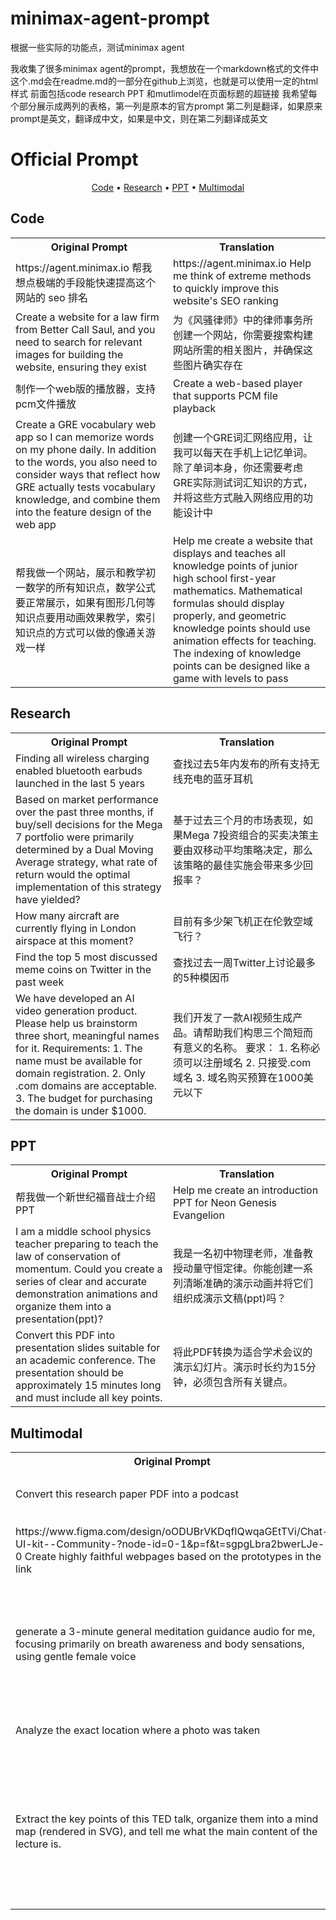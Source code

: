 # minimax-agent-prompt
根据一些实际的功能点，测试minimax agent

我收集了很多minimax agent的prompt，我想放在一个markdown格式的文件中
这个.md会在readme.md的一部分在github上浏览，也就是可以使用一定的html样式
前面包括code research PPT 和mutlimodel在页面标题的超链接
我希望每个部分展示成两列的表格，第一列是原本的官方prompt 第二列是翻译，如果原来prompt是英文，翻译成中文，如果是中文，则在第二列翻译成英文


# Official Prompt

<div align="center">
  <a href="#code">Code</a> • 
  <a href="#research">Research</a> • 
  <a href="#ppt">PPT</a> • 
  <a href="#multimodal">Multimodal</a>
</div>

## Code

<table>
  <tr>
    <th width="50%">Original Prompt</th>
    <th width="50%">Translation</th>
  </tr>
  <tr>
    <td>https://agent.minimax.io 帮我 想点极端的手段能快速提高这个网站的 seo 排名</td>
    <td>https://agent.minimax.io Help me think of extreme methods to quickly improve this website's SEO ranking</td>
  </tr>
  <tr>
    <td>Create a website for a law firm from Better Call Saul, and you need to search for relevant images for building the website, ensuring they exist</td>
    <td>为《风骚律师》中的律师事务所创建一个网站，你需要搜索构建网站所需的相关图片，并确保这些图片确实存在</td>
  </tr>
  <tr>
    <td>制作一个web版的播放器，支持pcm文件播放</td>
    <td>Create a web-based player that supports PCM file playback</td>
  </tr>
  <tr>
    <td>Create a GRE vocabulary web app so I can memorize words on my phone daily. In addition to the words, you also need to consider ways that reflect how GRE actually tests vocabulary knowledge, and combine them into the feature design of the web app</td>
    <td>创建一个GRE词汇网络应用，让我可以每天在手机上记忆单词。除了单词本身，你还需要考虑GRE实际测试词汇知识的方式，并将这些方式融入网络应用的功能设计中</td>
  </tr>
  <tr>
    <td>帮我做一个网站，展示和教学初一数学的所有知识点，数学公式要正常展示，如果有图形几何等知识点要用动画效果教学，索引知识点的方式可以做的像通关游戏一样</td>
    <td>Help me create a website that displays and teaches all knowledge points of junior high school first-year mathematics. Mathematical formulas should display properly, and geometric knowledge points should use animation effects for teaching. The indexing of knowledge points can be designed like a game with levels to pass</td>
  </tr>
</table>

## Research

<table>
  <tr>
    <th width="50%">Original Prompt</th>
    <th width="50%">Translation</th>
  </tr>
  <tr>
    <td>Finding all wireless charging enabled bluetooth earbuds launched in the last 5 years</td>
    <td>查找过去5年内发布的所有支持无线充电的蓝牙耳机</td>
  </tr>
  <tr>
    <td>Based on market performance over the past three months, if buy/sell decisions for the Mega 7 portfolio were primarily determined by a Dual Moving Average strategy, what rate of return would the optimal implementation of this strategy have yielded?</td>
    <td>基于过去三个月的市场表现，如果Mega 7投资组合的买卖决策主要由双移动平均策略决定，那么该策略的最佳实施会带来多少回报率？</td>
  </tr>
  <tr>
    <td>How many aircraft are currently flying in London airspace at this moment?</td>
    <td>目前有多少架飞机正在伦敦空域飞行？</td>
  </tr>
  <tr>
    <td>Find the top 5 most discussed meme coins on Twitter in the past week</td>
    <td>查找过去一周Twitter上讨论最多的5种模因币</td>
  </tr>
  <tr>
    <td>We have developed an AI video generation product. Please help us brainstorm three short, meaningful names for it.
Requirements:
1. The name must be available for domain registration.
2. Only .com domains are acceptable.
3. The budget for purchasing the domain is under $1000.</td>
    <td>我们开发了一款AI视频生成产品。请帮助我们构思三个简短而有意义的名称。
要求：
1. 名称必须可以注册域名
2. 只接受.com域名
3. 域名购买预算在1000美元以下</td>
  </tr>
</table>

## PPT

<table>
  <tr>
    <th width="50%">Original Prompt</th>
    <th width="50%">Translation</th>
  </tr>
  <tr>
    <td>帮我做一个新世纪福音战士介绍PPT</td>
    <td>Help me create an introduction PPT for Neon Genesis Evangelion</td>
  </tr>
  <tr>
    <td>I am a middle school physics teacher preparing to teach the law of conservation of momentum. Could you create a series of clear and accurate demonstration animations and organize them into a presentation(ppt)?</td>
    <td>我是一名初中物理老师，准备教授动量守恒定律。你能创建一系列清晰准确的演示动画并将它们组织成演示文稿(ppt)吗？</td>
  </tr>
  <tr>
    <td>Convert this PDF into presentation slides suitable for an academic conference. The presentation should be approximately 15 minutes long and must include all key points.</td>
    <td>将此PDF转换为适合学术会议的演示幻灯片。演示时长约为15分钟，必须包含所有关键点。</td>
  </tr>
</table>

## Multimodal

<table>
  <tr>
    <th width="50%">Original Prompt</th>
    <th width="50%">Translation</th>
  </tr>
  <tr>
    <td>Convert this research paper PDF into a podcast</td>
    <td>将这篇研究论文PDF转换为播客</td>
  </tr>
  <tr>
    <td>https://www.figma.com/design/oODUBrVKDqfIQwqaGEtTVi/Chat-UI-kit--Community-?node-id=0-1&p=f&t=sgpgLbra2bwerLJe-0
Create highly faithful webpages based on the prototypes in the link</td>
    <td>根据链接中的原型设计创建高度还原的网页</td>
  </tr>
  <tr>
    <td>generate a 3-minute general meditation guidance audio for me, focusing primarily on breath awareness and body sensations, using gentle female voice</td>
    <td>为我生成一段3分钟的普通冥想引导音频，主要关注呼吸意识和身体感觉，使用温柔的女声</td>
  </tr>
  <tr>
    <td>Analyze the exact location where a photo was taken</td>
    <td>分析照片拍摄的确切位置</td>
  </tr>
  <tr>
    <td>Extract the key points of this TED talk, organize them into a mind map (rendered in SVG), and tell me what the main content of the lecture is.</td>
    <td>提取这个TED演讲的关键点，将它们组织成思维导图(SVG格式)，并告诉我演讲的主要内容是什么</td>
  </tr>
</table>
